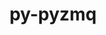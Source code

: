 ---
title: "py-pyzmq"
layout: cache
categories: [package, v0.18.0]
meta: {"versions": ["17.1.2", "22.3.0"], "compilers": ["gcc@=7.5.0"], "oss": ["ubuntu18.04"], "platforms": ["linux"], "targets": ["x86_64"], "stacks": ["data-vis-sdk", "e4s", "root"], "num_specs": 4, "num_specs_by_stack": {"root": 4, "data-vis-sdk": 1, "e4s": 3}}
spec_details: [{"hash": "gxskvgdc7cy5mz6zutshg4vbm63l267a", "compiler": "gcc@=7.5.0", "versions": ["22.3.0"], "os": "ubuntu18.04", "platform": "linux", "target": "x86_64", "variants": [], "stacks": ["root", "data-vis-sdk"], "size": "-", "tarball": "https://binaries.spack.io/v0.18.0/build_cache/linux-ubuntu18.04-x86_64/gcc-7.5.0/py-pyzmq-22.3.0/linux-ubuntu18.04-x86_64-gcc-7.5.0-py-pyzmq-22.3.0-gxskvgdc7cy5mz6zutshg4vbm63l267a.spack"}, {"hash": "vsvuykgktwmokwrirbu7qc2k6hshkujh", "compiler": "gcc@=7.5.0", "versions": ["22.3.0"], "os": "ubuntu18.04", "platform": "linux", "target": "x86_64", "variants": [], "stacks": ["e4s", "root"], "size": "-", "tarball": "https://binaries.spack.io/v0.18.0/build_cache/linux-ubuntu18.04-x86_64/gcc-7.5.0/py-pyzmq-22.3.0/linux-ubuntu18.04-x86_64-gcc-7.5.0-py-pyzmq-22.3.0-vsvuykgktwmokwrirbu7qc2k6hshkujh.spack"}, {"hash": "7ssyprt7rgink3npqyjqtlevnkh5sgi4", "compiler": "gcc@=7.5.0", "versions": ["22.3.0"], "os": "ubuntu18.04", "platform": "linux", "target": "x86_64", "variants": [], "stacks": ["e4s", "root"], "size": "-", "tarball": "https://binaries.spack.io/v0.18.0/build_cache/linux-ubuntu18.04-x86_64/gcc-7.5.0/py-pyzmq-22.3.0/linux-ubuntu18.04-x86_64-gcc-7.5.0-py-pyzmq-22.3.0-7ssyprt7rgink3npqyjqtlevnkh5sgi4.spack"}, {"hash": "r4gcprteras4fwtyu5hl6wqdnbwzvku7", "compiler": "gcc@=7.5.0", "versions": ["17.1.2"], "os": "ubuntu18.04", "platform": "linux", "target": "x86_64", "variants": [], "stacks": ["e4s", "root"], "size": "-", "tarball": "https://binaries.spack.io/v0.18.0/build_cache/linux-ubuntu18.04-x86_64/gcc-7.5.0/py-pyzmq-17.1.2/linux-ubuntu18.04-x86_64-gcc-7.5.0-py-pyzmq-17.1.2-r4gcprteras4fwtyu5hl6wqdnbwzvku7.spack"}]
---